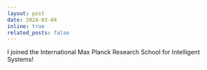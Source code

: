 ```yaml
---
layout: post
date: 2024-03-04
inline: true
related_posts: false
---
```


I joined the International Max Planck Research School for Intelligent Systems!
